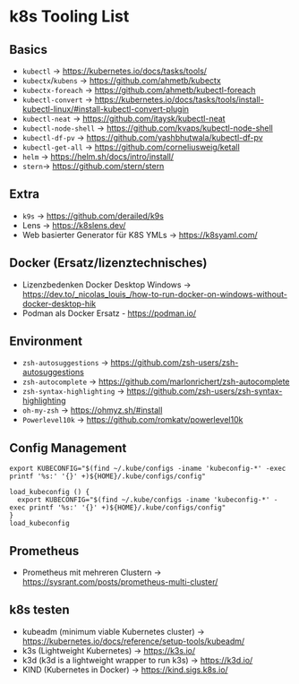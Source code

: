 # k8s Tooling List

## Basics

- `kubectl` -> <https://kubernetes.io/docs/tasks/tools/>
- `kubectx`/`kubens` -> <https://github.com/ahmetb/kubectx>
- `kubectx-foreach` -> <https://github.com/ahmetb/kubectl-foreach>
- `kubectl-convert` ->  <https://kubernetes.io/docs/tasks/tools/install-kubectl-linux/#install-kubectl-convert-plugin>
- `kubectl-neat` -> <https://github.com/itaysk/kubectl-neat>
- `kubectl-node-shell` -> <https://github.com/kvaps/kubectl-node-shell>
- `kubectl-df-pv` -> <https://github.com/yashbhutwala/kubectl-df-pv>
- `kubectl-get-all` -> <https://github.com/corneliusweig/ketall>
- `helm` -> <https://helm.sh/docs/intro/install/>
- `stern`-> <https://github.com/stern/stern>

## Extra

- `k9s` -> <https://github.com/derailed/k9s>
- Lens -> <https://k8slens.dev/>
- Web basierter Generator für K8S YMLs -> <https://k8syaml.com/>

## Docker (Ersatz/lizenztechnisches)

- Lizenzbedenken Docker Desktop Windows -> <https://dev.to/_nicolas_louis_/how-to-run-docker-on-windows-without-docker-desktop-hik>
- Podman als Docker Ersatz - <https://podman.io/>

## Environment

- `zsh-autosuggestions` -> <https://github.com/zsh-users/zsh-autosuggestions>
- `zsh-autocomplete` -> <https://github.com/marlonrichert/zsh-autocomplete>
- `zsh-syntax-highlighting` -> <https://github.com/zsh-users/zsh-syntax-highlighting>
- `oh-my-zsh` -> <https://ohmyz.sh/#install>
- `Powerlevel10k` -> <https://github.com/romkatv/powerlevel10k>

## Config Management

```shell
export KUBECONFIG="$(find ~/.kube/configs -iname 'kubeconfig-*' -exec printf '%s:' '{}' +)${HOME}/.kube/configs/config"

load_kubeconfig () {
  export KUBECONFIG="$(find ~/.kube/configs -iname 'kubeconfig-*' -exec printf '%s:' '{}' +)${HOME}/.kube/configs/config"
}
load_kubeconfig
```

## Prometheus

- Prometheus mit mehreren Clustern -> <https://sysrant.com/posts/prometheus-multi-cluster/>

## k8s testen

- kubeadm (minimum viable Kubernetes cluster) -> <https://kubernetes.io/docs/reference/setup-tools/kubeadm/>
- k3s (Lightweight Kubernetes) -> <https://k3s.io/>
- k3d (k3d is a lightweight wrapper to run k3s) -> <https://k3d.io/>
- KIND (Kubernetes in Docker) -> <https://kind.sigs.k8s.io/>
